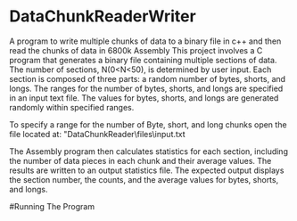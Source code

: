 # DataChunkReaderWriter
 A program to write multiple chunks of data to a binary file in c++ and then read the chunks of data in 6800k Assembly
This project involves a C program that generates a binary file containing multiple sections of data. The number of sections, N(0<N<50), is determined by user input. Each section is composed of three parts: a random number of bytes, shorts, and longs. The ranges for the number of bytes, shorts, and longs are specified in an input text file. The values for bytes, shorts, and longs are generated randomly within specified ranges.

To specify a range for the number of Byte, short, and long chunks open the file located at: "DataChunkReader\files\input.txt

The Assembly program then calculates statistics for each section, including the number of data pieces in each chunk and their average values. The results are written to an output statistics file. The expected output displays the section number, the counts, and the average values for bytes, shorts, and longs.

#Running The Program
